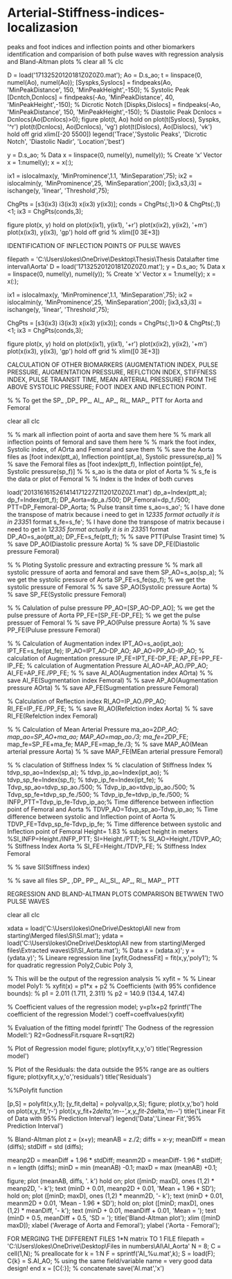 # Arterial-Stiffness-indices-localizasion
peaks and foot indices and inflection points and other biomarkers identification and comparision of both pulse waves with regression analysis and Bland-Altman plots
% clear all
% clc

D = load('17132520120181Z0Z0Z0.mat');
Ao = D.s_ao;
t = linspace(0, numel(Ao), numel(Ao));
[Syspks,Syslocs] = findpeaks(Ao, 'MinPeakDistance', 150, 'MinPeakHeight',-150);        % Systolic Peak
[Dcntch,Dcnlocs] = findpeaks(-Ao, 'MinPeakDistance', 40, 'MinPeakHeight',-150);        % Dicrotic Notch
[Dispks,Dislocs] = findpeaks(-Ao, 'MinPeakDistance', 150, 'MinPeakHeight',-150);       % Diastolic Peak
Dcnlocs = Dcnlocs(Ao(Dcnlocs)>0);
figure
plot(t, Ao)
hold on
plot(t(Syslocs), Syspks, '^r')
plot(t(Dcnlocs), Ao(Dcnlocs), 'vg')
plot(t(Dislocs), Ao(Dislocs), 'vk')
hold off
grid
xlim([-20 5500])
legend('Trace','Systolic Peaks', 'Dicrotic Notch', 'Diastolic Nadir', 'Location','best')


y = D.s_ao;                                                      % Data
x = linspace(0, numel(y), numel(y));                             % Create ‘x’ Vector
x = 1:numel(y);
x = x(:);

ix1 = islocalmax(y, 'MinProminence',1.1, 'MinSeparation',75);
ix2 = islocalmin(y, 'MinProminence',25,  'MinSeparation',200);
[ix3,s3,i3] = ischange(y, 'linear', 'Threshold',75);

ChgPts = [s3(ix3)  i3(ix3)  x(ix3) y(ix3)];
conds = ChgPts(:,1)>0 & ChgPts(:,1)<1;
ix3 = ChgPts(conds,3);

figure
plot(x, y)
hold on
plot(x(ix1), y(ix1), '+r')
plot(x(ix2), y(ix2), '+m')
plot(x(ix3), y(ix3), 'gp')
hold off
grid
% xlim([0 3E+3])


IDENTIFICATION OF INFLECTION POINTS OF PULSE WAVES

filepath = 'C:\Users\lokes\OneDrive\Desktop\Thesis\Thesis Data\after time interval\Aorta'
D = load('17132520120181Z0Z0Z0.mat');
y = D.s_ao;                                                      % Data
x = linspace(0, numel(y), numel(y));                                % Create ‘x’ Vector
x = 1:numel(y);
x = x(:);

ix1 = islocalmax(y, 'MinProminence',1.1, 'MinSeparation',75);
ix2 = islocalmin(y, 'MinProminence',25,  'MinSeparation',200);
[ix3,s3,i3] = ischange(y, 'linear', 'Threshold',75);

ChgPts = [s3(ix3)  i3(ix3)  x(ix3) y(ix3)];
conds = ChgPts(:,1)>0 & ChgPts(:,1)<1;
ix3 = ChgPts(conds,3);

figure
plot(x, y)
hold on
plot(x(ix1), y(ix1), '+r')
plot(x(ix2), y(ix2), '+m')
plot(x(ix3), y(ix3), 'gp')
hold off
grid
% xlim([0 3E+3])

CALCULATION OF OTHER BIOMARKERS (AUGMENTATION INDEX, PULSE PRESSURE, AUGMENTATION PRESSURE, REFLCTION INDEX, STIFFNESS INDEX, PULSE TRAANSIT TIME, MEAN ARTERIAL PRESSURE) FROM THE ABOVE SYSTOLIC PRESSURE; FOOT INDEX AND INFLECTION POINT.

% % To get the SP_ ,DP_ PP_, AI_, AP_, RI_, MAP_, PTT for Aorta and Femoral

clear all
clc

% % mark all inflection point of aorta and save them here
% % mark all inflection points of femoral and save them here
% % mark the foot index, Systolic index, of AOrta and Femoral and save them
% % save the Aorta files as [foot index(ptt_a), Inflection point(ipt_a), Systolic pressure(sp_a)]
% % save the Femoral files as [foot index(ptt_f), Inflection point(ipt_fe), Systolic pressure(sp_f)]
% % s_ao is the data or plot of Aorta
% % s_fe is the data or plot of Femoral
% % Index is the Index of both curves

load('2013161615261414171227Z11201Z0Z0Z1.mat')
dp_a=Index(ptt_a);
dp_f=Index(ptt_f);
DP_Aorta=dp_a./500;
DP_Femoral=dp_f./500;
PTT=DP_Femoral-DP_Aorta; % Pulse transit time
s_ao=s_ao'; % I have done the transpose of matrix because i need to get in 1*2335 format actually it is in 2335*1 format
s_fe=s_fe'; % I have done the transpose of matrix because i need to get in 1*2335 format actually it is in 2335*1 format
DP_AO=s_ao(ptt_a);
DP_FE=s_fe(ptt_f);
% % save PTT(Pulse Trasint time)
% % save DP_AO(Diastolic pressure Aorta)
% % save DP_FE(Diastolic pressure Femoral)

% % Ploting Systolic pressure and extracting pressure 
% % mark all systolic pressure of aorta and femoral and save them
SP_AO=s_ao(sp_a); % we get the systolic pressure of Aorta
SP_FE=s_fe(sp_f); % we get the systolic pressure of Femoral
% % save SP_AO(Systolic pressure Aorta)
% % save SP_FE(Systolic pressure Femoral)

% % Calulation of pulse pressure
PP_AO=[SP_AO-DP_AO]; % we get the pulse pressure of Aorta
PP_FE=[SP_FE-DP_FE]; % we get the pulse pressuer of Femoral
% % save PP_AO(Pulse pressure Aorta)
% % save PP_FE(Puluse pressure Femoral)

% % Calculation of Augmentation index
IPT_AO=s_ao(ipt_ao);
IPT_FE=s_fe(ipt_fe);
IP_AO=IPT_AO-DP_AO;
AP_AO=PP_AO-IP_AO; % calculation of Augmentation pressure
IP_FE=IPT_FE-DP_FE;
AP_FE=PP_FE-IP_FE; % calculation of Augmentation Pressure
AI_AO=AP_AO./PP_AO;
AI_FE=AP_FE./PP_FE;
% % save AI_AO(Augmentation index AOrta)
% % save AI_FE(Sugmentation index Femoral)
% % save AP_AO(Augmentation pressure AOrta)
% % save AP_FE(Sugmentation pressure Femoral)

% Calculation of Reflection index
RI_AO=IP_AO./PP_AO;
RI_FE=IP_FE./PP_FE;
% % save RI_AO(Refelction index Aorta)
% % save RI_FE(Refelction index Femoral)

% % Calculation of Mean Arterial Pressure
ma_ao=2*DP_AO;
map_ao=SP_AO+ma_ao;
MAP_AO=map_ao./3;
ma_fe=2*DP_FE;
map_fe=SP_FE+ma_fe;
MAP_FE=map_fe./3;
% % save MAP_AO(Mean arterial pressure Aorta)
% % save MAP_FE(MEan arterial pressure Femoral)

% % claculation of Stiffness Index
% % claculation of Stiffness Index
% tdvp_sp_ao=Index(sp_a);
% tdvp_ip_ao=Index(ipt_ao);
% tdvp_sp_fe=Index(sp_f);
% tdvp_ip_fe=Index(ipt_fe);
% Tdvp_sp_ao=tdvp_sp_ao./500;
% Tdvp_ip_ao=tdvp_ip_ao./500;
% Tdvp_sp_fe=tdvp_sp_fe./500;
% Tdvp_ip_fe=tdvp_ip_fe./500;
% INFP_PTT=Tdvp_ip_fe-Tdvp_ip_ao;% Time difference between inflection point of Femoral and Aorta
% TDVP_AO=Tdvp_sp_ao-Tdvp_ip_ao; % Time difference between systolic and Inflection point of Aorta
% TDVP_FE=Tdvp_sp_fe-Tdvp_ip_fe; % Time difference between systolic and Inflection point of Femoral
Height= 1.83 % subject height in meters
%SI_INFP=Height./INFP_PTT;
SI=Height./PTT;
% SI_AO=Height./TDVP_AO; % Stiffness Index Aorta
% SI_FE=Height./TDVP_FE; % Stiffness Index Femoral

% % save SI(Stiffness index)


% % save all files SP_ ,DP_ PP_, AI_,SI_, AP_, RI_, MAP_, PTT


REGRESSION AND BLAND-ALTMAN PLOTS COMPARISON BETWWEN TWO PULSE WAVES

clear all
clc

xdata = load('C:\Users\lokes\OneDrive\Desktop\All new from starting\Merged files\SI\SI.mat');
ydata = load('C:\Users\lokes\OneDrive\Desktop\All new from starting\Merged files\Extracted waves\SI\SI_Aorta.mat');
% Data
x = (xdata.x)';
y = (ydata.y)';
% Lineare regression line
[xyfit,GodnessFit] = fit(x,y,'poly1'); % for quadratic regression Poly2,Cubic Poly 3, 

% This will be the output of the regression analysis
% xyfit = 
% 
%      Linear model Poly1:
%      xyfit(x) = p1*x + p2
%      Coefficients (with 95% confidence bounds):
%        p1 =       2.011  (1.711, 2.311)
%        p2 =       140.9  (134.4, 147.4)

% Coefficient values of the regression model; y=p1x+p2
fprintf('The coefficient of the regression Model:')
coeff=coeffvalues(xyfit)

% Evaluation of the fitting model
fprintf(' The Godness of the regression Modell:')
R2=GodnessFit.rsquare
R=sqrt(R2)

% Plot of Regression model 
figure;
plot(xyfit,x,y,'o')
title('Regression model')

% Plot of the Residuals: the data outside the 95% range are as oultiers 
figure;
plot(xyfit,x,y,'o','residuals')
title('Residuals')
 
%%Polyfit function

[p,S] = polyfit(x,y,1); 
[y_fit,delta] = polyval(p,x,S);
figure;
plot(x,y,'bo')
hold on
plot(x,y_fit,'r-')
plot(x,y_fit+2*delta,'m--',x,y_fit-2*delta,'m--')
title('Linear Fit of Data with 95% Prediction Interval')
legend('Data','Linear Fit','95% Prediction Interval')

% Bland-Altman plot
z = (x+y);
meanAB = z./2;
diffs = x-y;
meanDiff = mean (diffs);
stdDiff = std (diffs);

meanp2D = meanDiff + 1.96 * stdDiff;
meanm2D = meanDiff- 1.96 * stdDiff;
n = length (diffs);
minD = min (meanAB) -0.1;
maxD = max (meanAB) +0.1;

figure;
plot (meanAB, diffs, '. k')
hold on;
plot ([minD; maxD], ones (1,2) * meanp2D, '- k');
text (minD + 0.01, meanp2D + 0.01, 'Mean + 1.96 * SD');
hold on;
plot ([minD; maxD], ones (1,2) * meanm2D, '- k');
text (minD + 0.01, meanm2D + 0.01, 'Mean - 1.96 * SD');
hold on;
plot ([minD; maxD], ones (1,2) * meanDiff, '- k');
text (minD + 0.01, meanDiff + 0.01, 'Mean = ');
text (minD + 0.5, meanDiff + 0.5, 'SD = ');
title('Bland-Altman plot');
xlim ([minD maxD]);
xlabel ('Average of Aorta and Femoral');
ylabel ('Aorta - Femoral');


FOR MERGING THE DIFFERENT FILES 1*N matrix TO 1 FILE
filepath = 'C:\Users\lokes\OneDrive\Desktop\Files in numbers\AI\AI_Aorta'
N = 8;
C = cell(1,N); % preallocate
for k = 1:N
    F = sprintf('AI_%u.mat',k);
    S = load(F);
    C{k} = S.AI_AO; % using the same field/variable name = very good data design!
end
x = [C{:}]; % concatenate
save('AI.mat','x')
